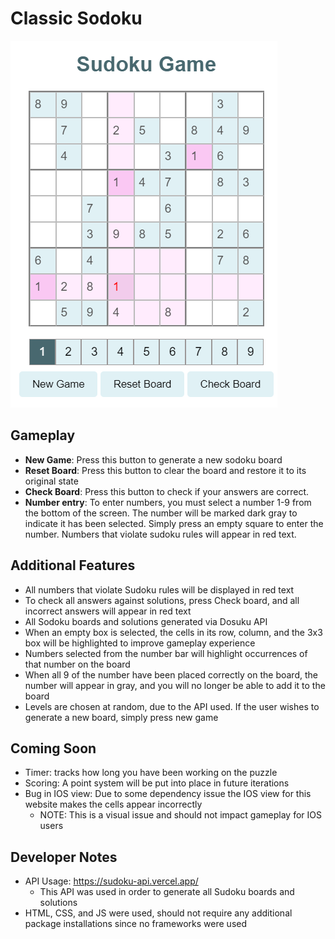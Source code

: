 # Classic Sodoku
![alt text](images/gameplay.png)

## Gameplay
- **New Game**: Press this button to generate a new sodoku board 
- **Reset Board**: Press this button to clear the board and restore it to its original state 
- **Check Board**: Press this button to check if your answers are correct. 
- **Number entry**: To enter numbers, you must select a number 1-9 from the bottom of the screen. The number will be marked dark gray to indicate it has been selected. Simply press an empty square to enter the number. Numbers that violate sudoku rules will appear in red text. 

## Additional Features
- All numbers that violate Sudoku rules will be displayed in red text
- To check all answers against solutions, press Check board, and all incorrect answers will appear in red text
- All Sodoku boards and solutions generated via Dosuku API
- When an empty box is selected, the cells in its row, column, and the 3x3 box will be highlighted to improve gameplay experience 
- Numbers selected from the number bar will highlight occurrences of that number on the board 
- When all 9 of the number have been placed correctly on the board, the number will appear in gray, and you will no longer be able to add it to the board 
- Levels are chosen at random, due to the API used. If the user wishes to generate a new board, simply press new game

## Coming Soon 
- Timer: tracks how long you have been working on the puzzle 
- Scoring: A point system will be put into place in future iterations
- Bug in IOS view: Due to some dependency issue the IOS view for this website makes the cells appear incorrectly
  - NOTE: This is a visual issue and should not impact gameplay for IOS users

## Developer Notes 
- API Usage: https://sudoku-api.vercel.app/  
  -   This API was used in order to generate all Sudoku boards and solutions
-  HTML, CSS, and JS were used, should not require any additional package installations since no frameworks were used  



